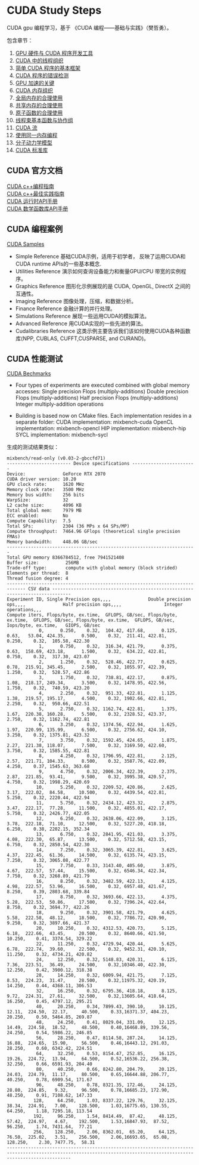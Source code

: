 # CUDA Study Steps

CUDA gpu 编程学习，基于 《CUDA 编程——基础与实践》（樊哲勇）。

包含章节：

1. [GPU 硬件与 CUDA 程序开发工具](./capter1/ReadMe.md)
2. [CUDA 中的线程组织](./capter2/ReadMe.md)
3. [简单 CUDA 程序的基本框架](./capter3/ReadMe.md)
4. [CUDA 程序的错误检测](./capter4/ReadMe.md)
5. [GPU 加速的关键](./capter5/ReadMe.md)
6. [CUDA 内存组织](./capter6/ReadMe.md)
7. [全局内存的合理使用](./capter7/ReadMe.md)
8. [共享内存的合理使用](./capter8/ReadMe.md)
9. [原子函数的合理使用](./capter9/ReadMe.md)
10. [线程束基本函数与协作组](./capter10/ReadMe.md)
11. [CUDA 流](./capter11/ReadMe.md)
12. [使用同一内存编程]()
13. [分子动力学模型](./capter13/ReadMe.md)
14. [CUDA 标准库](./capter14/ReadMe.md)


## CUDA 官方文档

[CUDA c++编程指南](https://docs.nvidia.com/cuda/cuda-c-programming-guide/index.html)  
[CUDA c++最佳实践指南](https://docs.nvidia.com/cuda/cuda-c-best-practices-guide/index.html)  
[CUDA 运行时API手册](https://docs.nvidia.com/cuda/cuda-runtime-api/index.html)  
[CUDA 数学函数库API手册](https://docs.nvidia.com/cuda/cuda-math-api/index.html)  


## CUDA 编程案例

[CUDA Samples](https://github.com/NVIDIA/cuda-samples)
+ Simple Reference
基础CUDA示例，适用于初学者， 反映了运用CUDA和CUDA runtime APIs的一些基本概念.
+ Utilities Reference
演示如何查询设备能力和衡量GPU/CPU 带宽的实例程序。
+ Graphics Reference
图形化示例展现的是 CUDA, OpenGL, DirectX 之间的互通性。
+ Imaging Reference
图像处理，压缩，和数据分析。
+ Finance Reference
金融计算的并行处理。
+ Simulations Reference
展现一些运用CUDA的模拟算法。
+ Advanced Reference
用CUDA实现的一些先进的算法。
+ Cudalibraries Reference
这类示例主要告诉我们该如何使用CUDA各种函数库(NPP, CUBLAS, CUFFT,CUSPARSE, and CURAND)。

## CUDA 性能测试

[CUDA Bechmarks](https://github.com/ekondis/mixbench)

+ Four types of experiments are executed combined with global memory accesses:
Single precision Flops (multiply-additions)
Double precision Flops (multiply-additions)
Half precision Flops (multiply-additions)
Integer multiply-addition operations

+ Building is based now on CMake files. Each implementation resides in a separate folder:
CUDA implementation: mixbench-cuda
OpenCL implementation: mixbench-opencl
HIP implementation: mixbench-hip
SYCL implementation: mixbench-sycl

生成的测试结果类似：
```
mixbench/read-only (v0.03-2-gbccfd71)
------------------------ Device specifications ------------------------
Device:              GeForce RTX 2070
CUDA driver version: 10.20
GPU clock rate:      1620 MHz
Memory clock rate:   3500 MHz
Memory bus width:    256 bits
WarpSize:            32
L2 cache size:       4096 KB
Total global mem:    7979 MB
ECC enabled:         No
Compute Capability:  7.5
Total SPs:           2304 (36 MPs x 64 SPs/MP)
Compute throughput:  7464.96 GFlops (theoretical single precision FMAs)
Memory bandwidth:    448.06 GB/sec
-----------------------------------------------------------------------
Total GPU memory 8366784512, free 7941521408
Buffer size:          256MB
Trade-off type:       compute with global memory (block strided)
Elements per thread:  8
Thread fusion degree: 4
----------------------------------------------------------------------------- CSV data -----------------------------------------------------------------------------
Experiment ID, Single Precision ops,,,,              Double precision ops,,,,              Half precision ops,,,,                Integer operations,,, 
Compute iters, Flops/byte, ex.time,  GFLOPS, GB/sec, Flops/byte, ex.time,  GFLOPS, GB/sec, Flops/byte, ex.time,  GFLOPS, GB/sec, Iops/byte, ex.time,   GIOPS, GB/sec
            0,      0.250,    0.32,  104.42, 417.68,      0.125,    0.63,   53.04, 424.35,      0.500,    0.32,  211.41, 422.81,     0.250,    0.32,  105.58, 422.30
            1,      0.750,    0.32,  316.34, 421.79,      0.375,    0.63,  158.69, 423.18,      1.500,    0.32,  634.22, 422.81,     0.750,    0.32,  317.30, 423.07
            2,      1.250,    0.32,  528.46, 422.77,      0.625,    0.78,  215.91, 345.45,      2.500,    0.32, 1055.97, 422.39,     1.250,    0.32,  528.57, 422.86
            3,      1.750,    0.32,  738.81, 422.17,      0.875,    1.08,  218.17, 249.34,      3.500,    0.32, 1478.95, 422.56,     1.750,    0.32,  740.59, 423.20
            4,      2.250,    0.32,  951.33, 422.81,      1.125,    1.38,  219.57, 195.17,      4.500,    0.32, 1902.66, 422.81,     2.250,    0.32,  950.66, 422.51
            5,      2.750,    0.32, 1162.74, 422.81,      1.375,    1.67,  220.38, 160.28,      5.500,    0.32, 2328.52, 423.37,     2.750,    0.32, 1162.74, 422.81
            6,      3.250,    0.32, 1374.56, 422.94,      1.625,    1.97,  220.99, 135.99,      6.500,    0.32, 2756.62, 424.10,     3.250,    0.32, 1375.81, 423.32
            7,      3.750,    0.32, 1592.45, 424.65,      1.875,    2.27,  221.38, 118.07,      7.500,    0.32, 3169.50, 422.60,     3.750,    0.32, 1585.55, 422.81
            8,      4.250,    0.32, 1796.95, 422.81,      2.125,    2.57,  221.71, 104.33,      8.500,    0.32, 3587.76, 422.09,     4.250,    0.37, 1545.63, 363.68
            9,      4.750,    0.32, 2006.34, 422.39,      2.375,    2.87,  221.85,  93.41,      9.500,    0.32, 3995.38, 420.57,     4.750,    0.32, 1998.29, 420.69
           10,      5.250,    0.32, 2209.52, 420.86,      2.625,    3.17,  222.02,  84.58,     10.500,    0.32, 4439.54, 422.81,     5.250,    0.32, 2220.44, 422.94
           11,      5.750,    0.32, 2434.12, 423.32,      2.875,    3.47,  222.17,  77.28,     11.500,    0.32, 4855.01, 422.17,     5.750,    0.32, 2426.77, 422.05
           12,      6.250,    0.32, 2638.06, 422.09,      3.125,    3.78,  222.18,  71.10,     12.500,    0.32, 5227.20, 418.18,     6.250,    0.38, 2202.15, 352.34
           13,      6.750,    0.32, 2841.95, 421.03,      3.375,    4.08,  222.30,  65.87,     13.500,    0.32, 5712.58, 423.15,     6.750,    0.32, 2850.54, 422.30
           14,      7.250,    0.32, 3065.39, 422.81,      3.625,    4.37,  222.45,  61.36,     14.500,    0.32, 6135.74, 423.15,     7.250,    0.32, 3065.08, 422.77
           15,      7.750,    0.33, 3143.40, 405.60,      3.875,    4.67,  222.57,  57.44,     15.500,    0.32, 6546.34, 422.34,     7.750,    0.32, 3268.89, 421.79
           16,      8.250,    0.32, 3482.59, 422.13,      4.125,    4.98,  222.57,  53.96,     16.500,    0.32, 6957.48, 421.67,     8.250,    0.39, 2803.68, 339.84
           17,      8.750,    0.32, 3693.66, 422.13,      4.375,    5.28,  222.53,  50.86,     17.500,    0.32, 7396.24, 422.64,     8.750,    0.32, 3694.77, 422.26
           18,      9.250,    0.32, 3901.58, 421.79,      4.625,    5.58,  222.58,  48.12,     18.500,    0.32, 7786.72, 420.90,     9.250,    0.32, 3897.66, 421.37
           20,     10.250,    0.32, 4312.53, 420.73,      5.125,    6.18,  222.66,  43.45,     20.500,    0.32, 8640.66, 421.50,    10.250,    0.41, 3374.54, 329.22
           22,     11.250,    0.32, 4729.94, 420.44,      5.625,    6.78,  222.74,  39.60,     22.500,    0.32, 9452.31, 420.10,    11.250,    0.32, 4734.21, 420.82
           24,     12.250,    0.32, 5148.83, 420.31,      6.125,    7.36,  223.51,  36.49,     24.500,    0.32,10346.40, 422.30,    12.250,    0.42, 3900.12, 318.38
           28,     14.250,    0.32, 6009.94, 421.75,      7.125,    8.53,  224.23,  31.47,     28.500,    0.32,11975.32, 420.19,    14.250,    0.44, 4368.11, 306.53
           32,     16.250,    0.32, 6795.36, 418.18,      8.125,    9.72,  224.31,  27.61,     32.500,    0.32,13605.64, 418.64,    16.250,    0.45, 4797.12, 295.21
           40,     20.250,    0.34, 7899.43, 390.10,     10.125,   12.11,  224.50,  22.17,     40.500,    0.33,16371.37, 404.23,    20.250,    0.50, 5464.85, 269.87
           48,     24.250,    0.41, 8029.04, 331.09,     12.125,   14.49,  224.58,  18.52,     48.500,    0.40,16468.89, 339.56,    24.250,    0.54, 5986.22, 246.85
           56,     28.250,    0.47, 8114.58, 287.24,     14.125,   16.88,  224.65,  15.90,     56.500,    0.46,16443.12, 291.03,    28.250,    0.60, 6342.42, 224.51
           64,     32.250,    0.53, 8154.47, 252.85,     16.125,   19.26,  224.72,  13.94,     64.500,    0.52,16536.22, 256.38,    32.250,    0.66, 6591.93, 204.40
           80,     40.250,    0.66, 8242.80, 204.79,     20.125,   24.03,  224.79,  11.17,     80.500,    0.65,16644.88, 206.77,    40.250,    0.78, 6909.54, 171.67
           96,     48.250,    0.78, 8321.35, 172.46,     24.125,   28.80,  224.85,   9.32,     96.500,    0.78,16685.23, 172.90,    48.250,    0.91, 7108.62, 147.33
          128,     64.250,    1.03, 8337.22, 129.76,     32.125,   38.34,  224.91,   7.00,    128.500,    1.03,16775.65, 130.55,    64.250,    1.18, 7295.18, 113.54
          192,     96.250,    1.54, 8414.49,  87.42,     48.125,   57.42,  224.97,   4.67,    192.500,    1.53,16847.93,  87.52,    96.250,    1.74, 7431.64,  77.21
          256,    128.250,    2.06, 8362.01,  65.20,     64.125,   76.50,  225.02,   3.51,    256.500,    2.06,16693.65,  65.08,   128.250,    2.30, 7477.75,  58.31
--------------------------------------------------------------------------------------------------------------------------------------------------------------------
```